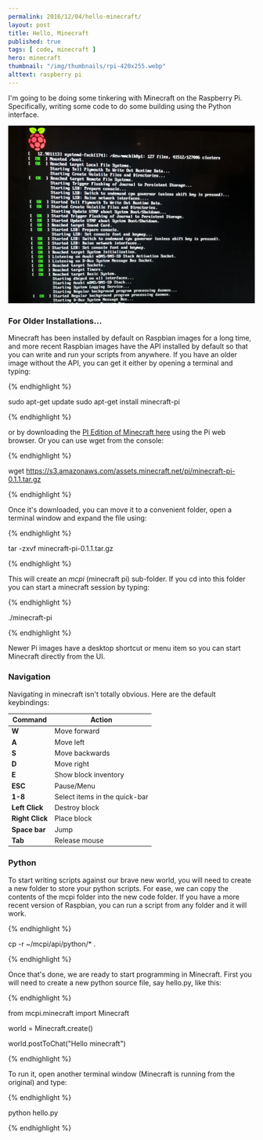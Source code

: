 ```yaml
---
permalink: 2016/12/04/hello-minecraft/
layout: post
title: Hello, Minecraft
published: true
tags: [ code, minecraft ]
hero: minecraft 
thumbnail: "/img/thumbnails/rpi-420x255.webp"
alttext: raspberry pi
---
```


I'm going to be doing some tinkering with Minecraft on the Raspberry Pi. Specifically,
writing some code to do some building using the Python interface.

![boot](/img/posts/hello--minecraft/boot-sequence.webp)


### For Older Installations...

Minecraft has been installed by default on Raspbian images for a long time, and more recent
Raspbian images have the API installed by default so that you can write and run your scripts
from anywhere. If you have an older image without the API, you can get it either by opening
a terminal and typing:

{% endhighlight %}

sudo apt-get update
sudo apt-get install minecraft-pi

{% endhighlight %}

or by downloading the <a href="https://s3.amazonaws.com/assets.minecraft.net/pi/minecraft-pi-0.1.1.tar.gz">PI
Edition of Minecraft here</a> using the Pi web browser. Or you can use wget from the console:

{% endhighlight %}

wget https://s3.amazonaws.com/assets.minecraft.net/pi/minecraft-pi-0.1.1.tar.gz

{% endhighlight %}

Once it's downloaded, you can move it to a convenient folder, open a terminal window and
expand the file using:

{% endhighlight %}

tar -zxvf minecraft-pi-0.1.1.tar.gz

{% endhighlight %}

This will create an *mcpi* (minecraft pi) sub-folder. If you cd into this folder you can
start a minecraft session by typing:

{% endhighlight %}

./minecraft-pi

{% endhighlight %}

Newer Pi images have a desktop shortcut or menu item so you can start Minecraft directly
from the UI.


### Navigation

Navigating in minecraft isn't totally obvious. Here are the default keybindings:

Command | Action
------- | ------
**W** | Move forward
**A** | Move left
**S** | Move backwards
**D** | Move right
**E** | Show block inventory
**ESC** | Pause/Menu
**1-8** | Select items in the quick-bar
**Left Click** | Destroy block
**Right Click** | Place block
**Space bar** | Jump
**Tab** | Release mouse


### Python

To start writing scripts against our brave new world, you will need to create a
new folder to store your python scripts. For ease, we can copy the contents of the
mcpi folder into the new code folder. If you have a more recent version of Raspbian,
you can run a script from any folder and it will work.

{% endhighlight %}

cp -r ~/mcpi/api/python/* .

{% endhighlight %}

Once that's done, we are ready to start programming in Minecraft. First you will need
to create a new python source file, say hello.py, like this:

{% endhighlight %}

from mcpi.minecraft import Minecraft

world = Minecraft.create()

world.postToChat("Hello minecraft")

{% endhighlight %}

To run it, open another terminal window (Minecraft is running from the original) and
type:

{% endhighlight %}

python hello.py

{% endhighlight %}
